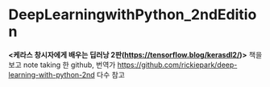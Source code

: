 # DeepLearningwithPython_2ndEdition

<b> <케라스 창시자에게 배우는 딥러낭 2판(https://tensorflow.blog/kerasdl2/)></b>  책을 보고 note taking 한 github,
번역가 https://github.com/rickiepark/deep-learning-with-python-2nd 다수 참고 
